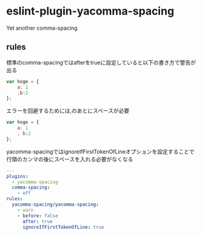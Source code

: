 # eslint-plugin-yacomma-spacing

Yet another comma-spacing

## rules

標準のcomma-spacingではafterをtrueに設定していると以下の書き方で警告が出る

```.js
var hoge = {
	a: 1
	,b:2
};
```

エラーを回避するためには,のあとにスペースが必要

```.js
var hoge = {
	a: 1
	, b:2
};
```

yacomma-spacingではignoreIfFirstTokenOfLineオプションを設定することで  
行頭のカンマの後にスペースを入れる必要がなくなる

```.yml
---
plugins:
  - yacomma-spacing
  comma-spacing:
    - off
rules:
  yacomma-spacing/yacomma-spacing:
    - warn
    - before: false
      after: true
      ignoreIfFirstTokenOfLine: true
```
